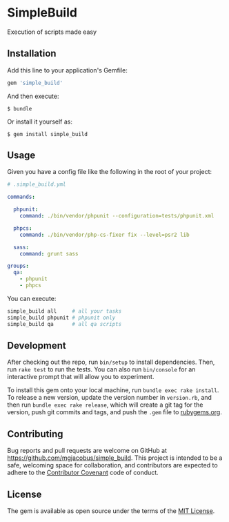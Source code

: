 # SimpleBuild

Execution of scripts made easy

## Installation

Add this line to your application's Gemfile:

```ruby
gem 'simple_build'
```

And then execute:

    $ bundle

Or install it yourself as:

    $ gem install simple_build

## Usage

Given you have a config file like the following in the root of your project:

```yaml
# .simple_build.yml

commands:

  phpunit:
    command: ./bin/vendor/phpunit --configuration=tests/phpunit.xml

  phpcs:
    command: ./bin/vendor/php-cs-fixer fix --level=psr2 lib

  sass:
    command: grunt sass

groups:
  qa:
    - phpunit
    - phpcs
```

You can execute:

```bash
simple_build all     # all your tasks
simple_build phpunit # phpunit only
simple_build qa      # all qa scripts
```

## Development

After checking out the repo, run `bin/setup` to install dependencies. Then, run `rake test` to run the tests. You can also run `bin/console` for an interactive prompt that will allow you to experiment.

To install this gem onto your local machine, run `bundle exec rake install`. To release a new version, update the version number in `version.rb`, and then run `bundle exec rake release`, which will create a git tag for the version, push git commits and tags, and push the `.gem` file to [rubygems.org](https://rubygems.org).

## Contributing

Bug reports and pull requests are welcome on GitHub at https://github.com/mgjacobus/simple_build. This project is intended to be a safe, welcoming space for collaboration, and contributors are expected to adhere to the [Contributor Covenant](contributor-covenant.org) code of conduct.


## License

The gem is available as open source under the terms of the [MIT License](http://opensource.org/licenses/MIT).

